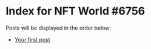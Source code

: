 # Index for NFT World #6756
Posts will be displayed in the order below:

- [Your first post](./001-first.md)

